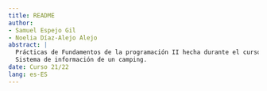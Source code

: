```yaml
---
title: README
author:
- Samuel Espejo Gil
- Noelia Díaz-Alejo Alejo
abstract: |
  Prácticas de Fundamentos de la programación II hecha durante el curso 21/22.
  Sistema de información de un camping.
date: Curso 21/22
lang: es-ES
---
```



